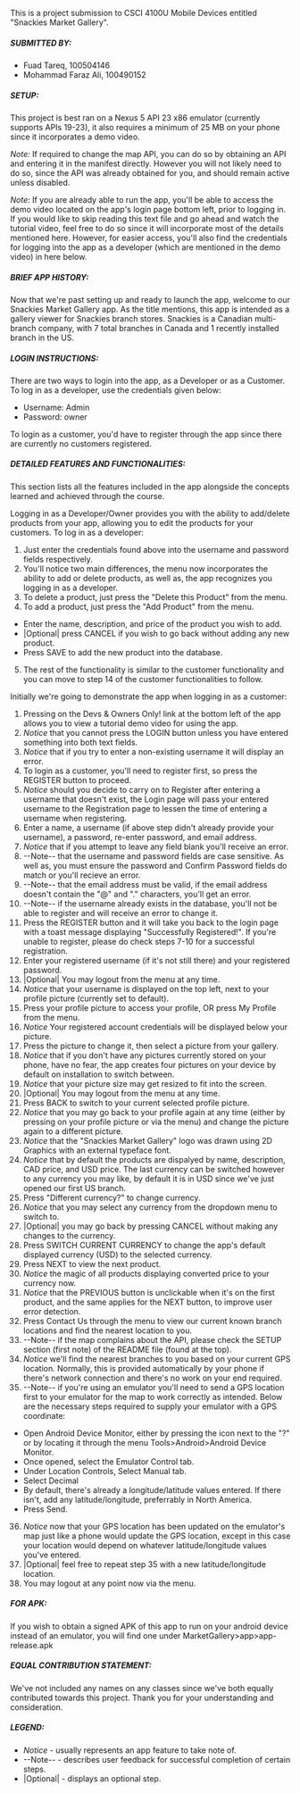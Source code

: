 This is a project submission to CSCI 4100U Mobile Devices entitled "Snackies Market Gallery".

##### SUBMITTED BY:
- Fuad Tareq, 100504146
- Mohammad Faraz Ali, 100490152



##### SETUP:
This project is best ran on a Nexus 5 API 23 x86 emulator (currently supports APIs 19-23), it also requires a minimum of 25 MB on your phone since it incorporates a demo video.

*Note:* If required to change the map API, you can do so by obtaining an API and entering it in the manifest directly. However you will not likely need to do so, since the API was already obtained for you, and should remain active unless disabled.

*Note:* If you are already able to run the app, you'll be able to access the demo video located on the app's login page bottom left, prior to logging in. If you would like to skip reading this text file and go ahead and watch the tutorial video, feel free to do so since it will incorporate most of the details mentioned here. However, for easier access, you'll also find the credentials for logging into the app as a developer (which are mentioned in the demo video) in here below.



##### BRIEF APP HISTORY:
Now that we're past setting up and ready to launch the app, welcome to our Snackies Market Gallery app. As the title mentions, this app is intended as a gallery viewer for Snackies branch stores. Snackies is a Canadian multi-branch company, with 7 total branches in Canada and 1 recently installed branch in the US.



##### LOGIN INSTRUCTIONS:
There are two ways to login into the app, as a Developer or as a Customer. To log in as a developer, use the credentials given below:

- Username: Admin
- Password: owner

To login as a customer, you'd have to register through the app since there are currently no customers registered.



##### DETAILED FEATURES AND FUNCTIONALITIES:
This section lists all the features included in the app alongside the concepts learned and achieved through the course.

Logging in as a Developer/Owner provides you with the ability to add/delete products from your app, allowing you to edit the products for your customers. To log in as a developer:

1. Just enter the credentials found above into the username and password fields respectively.
2. You'll notice two main differences, the menu now incorporates the ability to add or delete products, as well as, the app recognizes you logging in as a developer.
3. To delete a product, just press the "Delete this Product" from the menu.
4. To add a product, just press the "Add Product" from the menu.
  - Enter the name, description, and price of the product you wish to add.
  - |Optional| press CANCEL if you wish to go back without adding any new product.
  - Press SAVE to add the new product into the database.
5. The rest of the functionality is similar to the customer functionality and you can move to step 14 of the customer functionalities to follow.

Initially we're going to demonstrate the app when logging in as a customer:

1. Pressing on the Devs & Owners Only! link at the bottom left of the app allows you to view a tutorial demo video for using the app.
2. *Notice* that you cannot press the LOGIN button unless you have entered something into both text fields.
3. *Notice* that if you try to enter a non-existing username it will display an error.
4. To login as a customer, you'll need to register first, so press the REGISTER button to proceed.
5. *Notice* should you decide to carry on to Register after entering a username that doesn't exist, the Login page will pass your entered username to the Registration page to lessen the time of entering a username when registering.
6. Enter a name, a username (if above step didn't already provide your username), a password, re-enter password, and email address.
7. *Notice* that if you attempt to leave any field blank you'll receive an error.
8. --Note-- that the username and password fields are case sensitive. As well as, you must ensure the password and Confirm Password fields do match or you'll recieve an error.
9. --Note-- that the email address must be valid, if the email address doesn't contain the "@" and "." characters, you'll get an error.
10. --Note-- if the username already exists in the database, you'll not be able to register and will receive an error to change it.
11. Press the REGISTER button and it will take you back to the login page with a toast message displaying "Successfully Registered!". If you're unable to register, please do check steps 7-10 for a successful registration.
12. Enter your registered username (if it's not still there) and your registered password.
13. |Optional| You may logout from the menu at any time.
14. *Notice* that your username is displayed on the top left, next to your profile picture (currently set to default).
15. Press your profile picture to access your profile, OR press My Profile from the menu.
16. *Notice* Your registered account credentials will be displayed below your picture.
17. Press the picture to change it, then select a picture from your gallery.
18. *Notice* that if you don't have any pictures currently stored on your phone, have no fear, the app creates four pictures on your device by default on installation to switch between.
19. *Notice* that your picture size may get resized to fit into the screen.
20. |Optional| You may logout from the menu at any time.
21. Press BACK to switch to your current selected profile picture.
22. *Notice* that you may go back to your profile again at any time (either by pressing on your profile picture or via the menu) and change the picture again to a different picture.
23. *Notice* that the "Snackies Market Gallery" logo was drawn using 2D Graphics with an external typeface font.
24. *Notice* that by default the products are dispalyed by name, description, CAD price, and USD price. The last currency can be switched however to any currency you may like, by default it is in USD since we've just opened our first US branch.
25. Press "Different currency?" to change currency.
26. *Notice* that you may select any currency from the dropdown menu to switch to.
27. |Optional| you may go back by pressing CANCEL without making any changes to the currency.
28. Press SWITCH CURRENT CURRENCY to change the app's default displayed currency (USD) to the selected currency.
29. Press NEXT to view the next product.
30. *Notice* the magic of all products displaying converted price to your currency now.
31. *Notice* that the PREVIOUS button is unclickable when it's on the first product, and the same applies for the NEXT button, to improve user error detection.
32. Press Contact Us through the menu to view our current known branch locations and find the nearest location to you.
33. --Note-- if the map complains about the API, please check the SETUP section (first note) of the README file (found at the top).
34. *Notice* we'll find the nearest branches to you based on your current GPS location. Normally, this is provided automatically by your phone if there's network connection and there's no work on your end required.
35. --Note-- if you're using an emulator you'll need to send a GPS location first to your emulator for the map to work correctly as intended. Below are the necessary steps required to supply your emulator with a GPS coordinate:
  - Open Android Device Monitor, either by pressing the icon next to the "?" or by locating it through the menu Tools>Android>Android Device Monitor.
  - Once opened, select the Emulator Control tab.
  - Under Location Controls, Select Manual tab.
  - Select Decimal
  - By default, there's already a longitude/latitude values entered. If there isn't, add any latitude/longitude, preferrably in North America.
  - Press Send.
36. *Notice* now that your GPS location has been updated on the emulator's map just like a phone would update the GPS location, except in this case your location would depend on whatever latitude/longitude values you've entered.
37. |Optional| feel free to repeat step 35 with a new latitude/longitude location.
38. You may logout at any point now via the menu.

##### FOR APK:
If you wish to obtain a signed APK of this app to run on your android device instead of an emulator, you will find one under MarketGallery>app>app-release.apk


##### EQUAL CONTRIBUTION STATEMENT:
We've not included any names on any classes since we've both equally contributed towards this project. Thank you for your understanding and consideration.





##### LEGEND:
- *Notice* - usually represents an app feature to take note of.
- --Note-- - describes user feedback for successful completion of certain steps.
- |Optional| - displays an optional step.
